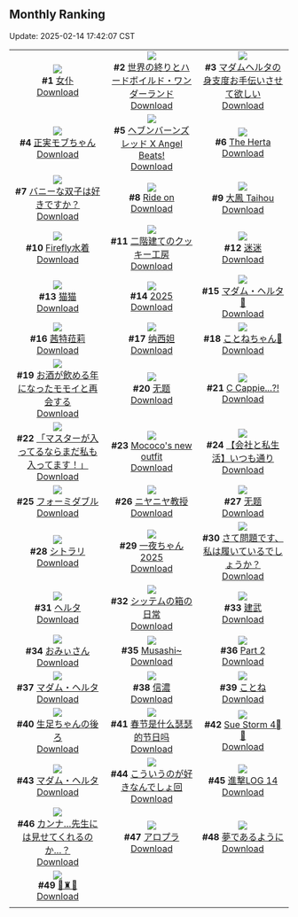 ## Monthly Ranking
Update: 2025-02-14 17:42:07 CST

|      |      |      |
| :----: | :----: | :----: |
| ![](https://i.pixiv.re/c/240x480/img-master/img/2025/01/17/13/09/34/126297216_p0_master1200.jpg)<br>**#1** [女仆](https://www.pixiv.net/artworks/126297216)<br>[Download](https://i.pixiv.re/img-original/img/2025/01/17/13/09/34/126297216_p0.jpg) | ![](https://i.pixiv.re/c/240x480/img-master/img/2025/01/17/22/14/55/126310510_p0_master1200.jpg)<br>**#2** [世界の終りとハードボイルド・ワンダーランド](https://www.pixiv.net/artworks/126310510)<br>[Download](https://i.pixiv.re/img-original/img/2025/01/17/22/14/55/126310510_p0.jpg) | ![](https://i.pixiv.re/c/240x480/img-master/img/2025/01/17/00/28/19/126285789_p0_master1200.jpg)<br>**#3** [マダムヘルタの身支度お手伝いさせて欲しい](https://www.pixiv.net/artworks/126285789)<br>[Download](https://i.pixiv.re/img-original/img/2025/01/17/00/28/19/126285789_p0.jpg) |
| ![](https://i.pixiv.re/c/240x480/img-master/img/2025/01/17/00/00/19/126284554_p0_master1200.jpg)<br>**#4** [正実モブちゃん](https://www.pixiv.net/artworks/126284554)<br>[Download](https://i.pixiv.re/img-original/img/2025/01/17/00/00/19/126284554_p0.jpg) | ![](https://i.pixiv.re/c/240x480/img-master/img/2025/01/16/00/00/15/126256423_p0_master1200.jpg)<br>**#5** [ヘブンバーンズレッド X Angel Beats!](https://www.pixiv.net/artworks/126256423)<br>[Download](https://i.pixiv.re/img-original/img/2025/01/16/00/00/15/126256423_p0.jpg) | ![](https://i.pixiv.re/c/240x480/img-master/img/2025/01/18/02/35/02/126317423_p0_master1200.jpg)<br>**#6** [The Herta](https://www.pixiv.net/artworks/126317423)<br>[Download](https://i.pixiv.re/img-original/img/2025/01/18/02/35/02/126317423_p0.png) |
| ![](https://i.pixiv.re/c/240x480/img-master/img/2025/01/17/21/12/00/126302913_p0_master1200.jpg)<br>**#7** [バニーな双子は好きですか？](https://www.pixiv.net/artworks/126302913)<br>[Download](https://i.pixiv.re/img-original/img/2025/01/17/21/12/00/126302913_p0.jpg) | ![](https://i.pixiv.re/c/240x480/img-master/img/2025/01/16/00/00/15/126256424_p0_master1200.jpg)<br>**#8** [Ride on](https://www.pixiv.net/artworks/126256424)<br>[Download](https://i.pixiv.re/img-original/img/2025/01/16/00/00/15/126256424_p0.jpg) | ![](https://i.pixiv.re/c/240x480/img-master/img/2025/01/16/21/24/21/126279355_p0_master1200.jpg)<br>**#9** [大鳳 Taihou](https://www.pixiv.net/artworks/126279355)<br>[Download](https://i.pixiv.re/img-original/img/2025/01/16/21/24/21/126279355_p0.jpg) |
| ![](https://i.pixiv.re/c/240x480/img-master/img/2025/01/17/00/00/22/126284568_p0_master1200.jpg)<br>**#10** [Firefly水着](https://www.pixiv.net/artworks/126284568)<br>[Download](https://i.pixiv.re/img-original/img/2025/01/17/00/00/22/126284568_p0.jpg) | ![](https://i.pixiv.re/c/240x480/img-master/img/2025/01/17/07/30/02/126292401_p0_master1200.jpg)<br>**#11** [二階建てのクッキー工房](https://www.pixiv.net/artworks/126292401)<br>[Download](https://i.pixiv.re/img-original/img/2025/01/17/07/30/02/126292401_p0.jpg) | ![](https://i.pixiv.re/c/240x480/img-master/img/2025/01/17/01/05/18/126286865_p0_master1200.jpg)<br>**#12** [迷迷](https://www.pixiv.net/artworks/126286865)<br>[Download](https://i.pixiv.re/img-original/img/2025/01/17/01/05/18/126286865_p0.jpg) |
| ![](https://i.pixiv.re/c/240x480/img-master/img/2025/01/17/00/44/51/126286303_p0_master1200.jpg)<br>**#13** [猫猫](https://www.pixiv.net/artworks/126286303)<br>[Download](https://i.pixiv.re/img-original/img/2025/01/17/00/44/51/126286303_p0.jpg) | ![](https://i.pixiv.re/c/240x480/img-master/img/2025/01/17/00/00/16/126284535_p0_master1200.jpg)<br>**#14** [2025](https://www.pixiv.net/artworks/126284535)<br>[Download](https://i.pixiv.re/img-original/img/2025/01/17/00/00/16/126284535_p0.png) | ![](https://i.pixiv.re/c/240x480/img-master/img/2025/01/16/01/12/15/126258882_p0_master1200.jpg)<br>**#15** [マダム・ヘルタ🎨](https://www.pixiv.net/artworks/126258882)<br>[Download](https://i.pixiv.re/img-original/img/2025/01/16/01/12/15/126258882_p0.jpg) |
| ![](https://i.pixiv.re/c/240x480/img-master/img/2025/01/15/01/57/11/126230821_p0_master1200.jpg)<br>**#16** [茜特菈莉](https://www.pixiv.net/artworks/126230821)<br>[Download](https://i.pixiv.re/img-original/img/2025/01/15/01/57/11/126230821_p0.jpg) | ![](https://i.pixiv.re/c/240x480/img-master/img/2025/01/17/01/11/45/126287028_p0_master1200.jpg)<br>**#17** [纳西妲](https://www.pixiv.net/artworks/126287028)<br>[Download](https://i.pixiv.re/img-original/img/2025/01/17/01/11/45/126287028_p0.jpg) | ![](https://i.pixiv.re/c/240x480/img-master/img/2025/01/17/02/09/38/126288311_p0_master1200.jpg)<br>**#18** [ことねちゃん💛](https://www.pixiv.net/artworks/126288311)<br>[Download](https://i.pixiv.re/img-original/img/2025/01/17/02/09/38/126288311_p0.png) |
| ![](https://i.pixiv.re/c/240x480/img-master/img/2025/01/16/19/00/06/126275089_p0_master1200.jpg)<br>**#19** [お酒が飲める年になったモモイと再会する](https://www.pixiv.net/artworks/126275089)<br>[Download](https://i.pixiv.re/img-original/img/2025/01/16/19/00/06/126275089_p0.png) | ![](https://i.pixiv.re/c/240x480/img-master/img/2025/01/19/01/28/23/126351012_p0_master1200.jpg)<br>**#20** [无题](https://www.pixiv.net/artworks/126351012)<br>[Download](https://i.pixiv.re/img-original/img/2025/01/19/01/28/23/126351012_p0.jpg) | ![](https://i.pixiv.re/c/240x480/img-master/img/2025/01/15/00/59/03/126229437_p0_master1200.jpg)<br>**#21** [C Cappie...?!](https://www.pixiv.net/artworks/126229437)<br>[Download](https://i.pixiv.re/img-original/img/2025/01/15/00/59/03/126229437_p0.png) |
| ![](https://i.pixiv.re/c/240x480/img-master/img/2025/01/17/00/36/21/126286068_p0_master1200.jpg)<br>**#22** [「マスターが入ってるならまだ私も入ってます！」](https://www.pixiv.net/artworks/126286068)<br>[Download](https://i.pixiv.re/img-original/img/2025/01/17/00/36/21/126286068_p0.jpg) | ![](https://i.pixiv.re/c/240x480/img-master/img/2025/01/17/05/11/34/126290690_p0_master1200.jpg)<br>**#23** [Mococo's new outfit](https://www.pixiv.net/artworks/126290690)<br>[Download](https://i.pixiv.re/img-original/img/2025/01/17/05/11/34/126290690_p0.png) | ![](https://i.pixiv.re/c/240x480/img-master/img/2025/01/17/12/00/22/126296043_p0_master1200.jpg)<br>**#24** [【会社と私生活】いつも通り](https://www.pixiv.net/artworks/126296043)<br>[Download](https://i.pixiv.re/img-original/img/2025/01/17/12/00/22/126296043_p0.jpg) |
| ![](https://i.pixiv.re/c/240x480/img-master/img/2025/01/17/14/48/35/126298664_p0_master1200.jpg)<br>**#25** [フォーミダブル](https://www.pixiv.net/artworks/126298664)<br>[Download](https://i.pixiv.re/img-original/img/2025/01/17/14/48/35/126298664_p0.png) | ![](https://i.pixiv.re/c/240x480/img-master/img/2025/01/15/00/00/18/126227291_p0_master1200.jpg)<br>**#26** [ニヤニヤ教授](https://www.pixiv.net/artworks/126227291)<br>[Download](https://i.pixiv.re/img-original/img/2025/01/15/00/00/18/126227291_p0.jpg) | ![](https://i.pixiv.re/c/240x480/img-master/img/2025/01/19/01/32/08/126351103_p0_master1200.jpg)<br>**#27** [无题](https://www.pixiv.net/artworks/126351103)<br>[Download](https://i.pixiv.re/img-original/img/2025/01/19/01/32/08/126351103_p0.jpg) |
| ![](https://i.pixiv.re/c/240x480/img-master/img/2025/01/17/00/57/28/126286615_p0_master1200.jpg)<br>**#28** [シトラリ](https://www.pixiv.net/artworks/126286615)<br>[Download](https://i.pixiv.re/img-original/img/2025/01/17/00/57/28/126286615_p0.jpg) | ![](https://i.pixiv.re/c/240x480/img-master/img/2025/01/16/18/17/44/126274089_p0_master1200.jpg)<br>**#29** [一夜ちゃん2025](https://www.pixiv.net/artworks/126274089)<br>[Download](https://i.pixiv.re/img-original/img/2025/01/16/18/17/44/126274089_p0.png) | ![](https://i.pixiv.re/c/240x480/img-master/img/2025/01/17/18/00/20/126302229_p0_master1200.jpg)<br>**#30** [さて問題です、私は履いているでしょうか？](https://www.pixiv.net/artworks/126302229)<br>[Download](https://i.pixiv.re/img-original/img/2025/01/17/18/00/20/126302229_p0.jpg) |
| ![](https://i.pixiv.re/c/240x480/img-master/img/2025/01/21/15/05/02/126272880_p0_master1200.jpg)<br>**#31** [ヘルタ](https://www.pixiv.net/artworks/126272880)<br>[Download](https://i.pixiv.re/img-original/img/2025/01/21/15/05/02/126272880_p0.png) | ![](https://i.pixiv.re/c/240x480/img-master/img/2025/01/17/00/06/48/126285048_p0_master1200.jpg)<br>**#32** [シッテムの箱の日常](https://www.pixiv.net/artworks/126285048)<br>[Download](https://i.pixiv.re/img-original/img/2025/01/17/00/06/48/126285048_p0.jpg) | ![](https://i.pixiv.re/c/240x480/img-master/img/2025/01/17/17/07/17/126301053_p0_master1200.jpg)<br>**#33** [建武](https://www.pixiv.net/artworks/126301053)<br>[Download](https://i.pixiv.re/img-original/img/2025/01/17/17/07/17/126301053_p0.jpg) |
| ![](https://i.pixiv.re/c/240x480/img-master/img/2025/01/17/01/27/32/126287401_p0_master1200.jpg)<br>**#34** [おみぃさん](https://www.pixiv.net/artworks/126287401)<br>[Download](https://i.pixiv.re/img-original/img/2025/01/17/01/27/32/126287401_p0.jpg) | ![](https://i.pixiv.re/c/240x480/img-master/img/2025/01/16/00/00/16/126256426_p0_master1200.jpg)<br>**#35** [Musashi~](https://www.pixiv.net/artworks/126256426)<br>[Download](https://i.pixiv.re/img-original/img/2025/01/16/00/00/16/126256426_p0.jpg) | ![](https://i.pixiv.re/c/240x480/img-master/img/2025/01/15/00/01/23/126227493_p0_master1200.jpg)<br>**#36** [Part 2](https://www.pixiv.net/artworks/126227493)<br>[Download](https://i.pixiv.re/img-original/img/2025/01/15/00/01/23/126227493_p0.jpg) |
| ![](https://i.pixiv.re/c/240x480/img-master/img/2025/01/15/00/00/15/126227277_p0_master1200.jpg)<br>**#37** [マダム・ヘルタ](https://www.pixiv.net/artworks/126227277)<br>[Download](https://i.pixiv.re/img-original/img/2025/01/15/00/00/15/126227277_p0.jpg) | ![](https://i.pixiv.re/c/240x480/img-master/img/2025/01/17/21/16/38/126308379_p0_master1200.jpg)<br>**#38** [信濃](https://www.pixiv.net/artworks/126308379)<br>[Download](https://i.pixiv.re/img-original/img/2025/01/17/21/16/38/126308379_p0.jpg) | ![](https://i.pixiv.re/c/240x480/img-master/img/2025/01/17/18/31/07/126303202_p0_master1200.jpg)<br>**#39** [ことね](https://www.pixiv.net/artworks/126303202)<br>[Download](https://i.pixiv.re/img-original/img/2025/01/17/18/31/07/126303202_p0.png) |
| ![](https://i.pixiv.re/c/240x480/img-master/img/2025/01/17/00/00/20/126284558_p0_master1200.jpg)<br>**#40** [生足ちゃんの後ろ](https://www.pixiv.net/artworks/126284558)<br>[Download](https://i.pixiv.re/img-original/img/2025/01/17/00/00/20/126284558_p0.png) | ![](https://i.pixiv.re/c/240x480/img-master/img/2025/01/16/20/48/45/126278182_p0_master1200.jpg)<br>**#41** [春节是什么瑟瑟的节日吗](https://www.pixiv.net/artworks/126278182)<br>[Download](https://i.pixiv.re/img-original/img/2025/01/16/20/48/45/126278182_p0.jpg) | ![](https://i.pixiv.re/c/240x480/img-master/img/2025/01/17/05/08/14/126290670_p0_master1200.jpg)<br>**#42** [Sue Storm 4⃣💙](https://www.pixiv.net/artworks/126290670)<br>[Download](https://i.pixiv.re/img-original/img/2025/01/17/05/08/14/126290670_p0.jpg) |
| ![](https://i.pixiv.re/c/240x480/img-master/img/2025/01/18/16/25/27/126332903_p0_master1200.jpg)<br>**#43** [マダム・ヘルタ](https://www.pixiv.net/artworks/126332903)<br>[Download](https://i.pixiv.re/img-original/img/2025/01/18/16/25/27/126332903_p0.jpg) | ![](https://i.pixiv.re/c/240x480/img-master/img/2025/01/17/17/54/10/126301998_p0_master1200.jpg)<br>**#44** [こういうのが好きなんでしょ回](https://www.pixiv.net/artworks/126301998)<br>[Download](https://i.pixiv.re/img-original/img/2025/01/17/17/54/10/126301998_p0.png) | ![](https://i.pixiv.re/c/240x480/img-master/img/2025/01/19/10/25/52/126359047_p0_master1200.jpg)<br>**#45** [進撃LOG 14](https://www.pixiv.net/artworks/126359047)<br>[Download](https://i.pixiv.re/img-original/img/2025/01/19/10/25/52/126359047_p0.jpg) |
| ![](https://i.pixiv.re/c/240x480/img-master/img/2025/01/16/20/00/07/126276705_p0_master1200.jpg)<br>**#46** [カンナ…先生には見せてくれるのか…？](https://www.pixiv.net/artworks/126276705)<br>[Download](https://i.pixiv.re/img-original/img/2025/01/16/20/00/07/126276705_p0.png) | ![](https://i.pixiv.re/c/240x480/img-master/img/2025/01/17/17/11/47/126301146_p0_master1200.jpg)<br>**#47** [アロプラ](https://www.pixiv.net/artworks/126301146)<br>[Download](https://i.pixiv.re/img-original/img/2025/01/17/17/11/47/126301146_p0.jpg) | ![](https://i.pixiv.re/c/240x480/img-master/img/2025/01/15/00/00/15/126227275_p0_master1200.jpg)<br>**#48** [夢であるように](https://www.pixiv.net/artworks/126227275)<br>[Download](https://i.pixiv.re/img-original/img/2025/01/15/00/00/15/126227275_p0.jpg) |
| ![](https://i.pixiv.re/c/240x480/img-master/img/2025/01/15/19/33/41/126247492_p0_master1200.jpg)<br>**#49** [💜♜💜](https://www.pixiv.net/artworks/126247492)<br>[Download](https://i.pixiv.re/img-original/img/2025/01/15/19/33/41/126247492_p0.png) |
|      |      |

